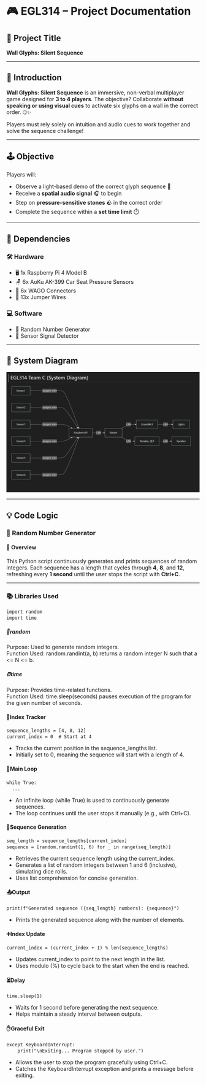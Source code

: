 # 🎮 EGL314 – Project Documentation

## 🧩 Project Title
**Wall Glyphs: Silent Sequence**

---

## 🎯 Introduction

**Wall Glyphs: Silent Sequence** is an immersive, non-verbal multiplayer game designed for **3 to 4 players**. The objective? Collaborate **without speaking or using visual cues** to activate six glyphs on a wall in the correct order. 🤐✨

Players must rely solely on intuition and audio cues to work together and solve the sequence challenge!

---

## 🕹️ Objective

Players will:
- Observe a light-based demo of the correct glyph sequence 🔆
- Receive a **spatial audio signal** 🎧 to begin
- Step on **pressure-sensitive stones** 🪨 in the correct order
- Complete the sequence within a **set time limit** ⏱️

---

## 🔌 Dependencies

### 🛠️ Hardware
- 🖥️ 1x Raspberry Pi 4 Model B
- 🪑 6x AoKu AK-399 Car Seat Pressure Sensors
- 🔌 6x WAGO Connectors
- 🧵 13x Jumper Wires

### 💻 Software
- 🎲 Random Number Generator
- 📡 Sensor Signal Detector

---

## 🧭 System Diagram
![System Diagram](AssetsFolder/SystemDiagram_Updated.png)

---

## 💡 Code Logic

### 🎲 Random Number Generator
#### 🧾 Overview

This Python script continuously generates and prints sequences of random integers. Each sequence has a length that cycles through **4**, **8**, and **12**, refreshing every **1 second** until the user stops the script with **Ctrl+C**.

---

### 📚 Libraries Used
```
import random
import time
```
##### 🎰random
Purpose: Used to generate random integers.
<br>
Function Used: random.randint(a, b) returns a random integer N such that a <= N <= b.

##### ⏰time
Purpose: Provides time-related functions. 
<br>
Function Used: time.sleep(seconds) pauses execution of the program for the given number of seconds.

#### 🔄Index Tracker

```
sequence_lengths = [4, 8, 12]
current_index = 0  # Start at 4
```
- Tracks the current position in the sequence_lengths list.
- Initially set to 0, meaning the sequence will start with a length of 4.

#### 🔁Main Loop
```
while True:
  ...
```
- An infinite loop (while True) is used to continuously generate sequences.
- The loop continues until the user stops it manually (e.g., with Ctrl+C).

#### 🧮Sequence Generation
```
seq_length = sequence_lengths[current_index]
sequence = [random.randint(1, 6) for _ in range(seq_length)]
```
- Retrieves the current sequence length using the current_index.
- Generates a list of random integers between 1 and 6 (inclusive), simulating dice rolls.
- Uses list comprehension for concise generation.

#### 📤Output
```
print(f"Generated sequence ({seq_length} numbers): {sequence}")
```
- Prints the generated sequence along with the number of elements.

#### ➕Index Update
```
current_index = (current_index + 1) % len(sequence_lengths)
```
- Updates current_index to point to the next length in the list.
- Uses modulo (%) to cycle back to the start when the end is reached.

#### ⏳Delay
```
time.sleep(1)
```
- Waits for 1 second before generating the next sequence.
- Helps maintain a steady interval between outputs.

#### ✋Graceful Exit
```
except KeyboardInterrupt:
    print("\nExiting... Program stopped by user.")
```
- Allows the user to stop the program gracefully using Ctrl+C.
- Catches the KeyboardInterrupt exception and prints a message before exiting.

